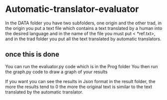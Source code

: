 # Automatic-translator-evaluator

In the DATA folder you have two subfolders, one origin and the other trad, in the origin you put a text file which contains a text translated by a human into the desired language and in the name of the file you must put < *ref.txt>, and in the trad folder you put all the text translated by automatic translators.

## once this is done

You can run the evaluator.py code which is in the Prog folder
You then run the graph.py code to draw a graph of your results

If you want you can see the results in Json format in the result folder, the more the results tend to 0 the more the original text is similar to the text translated by the automatic translator.